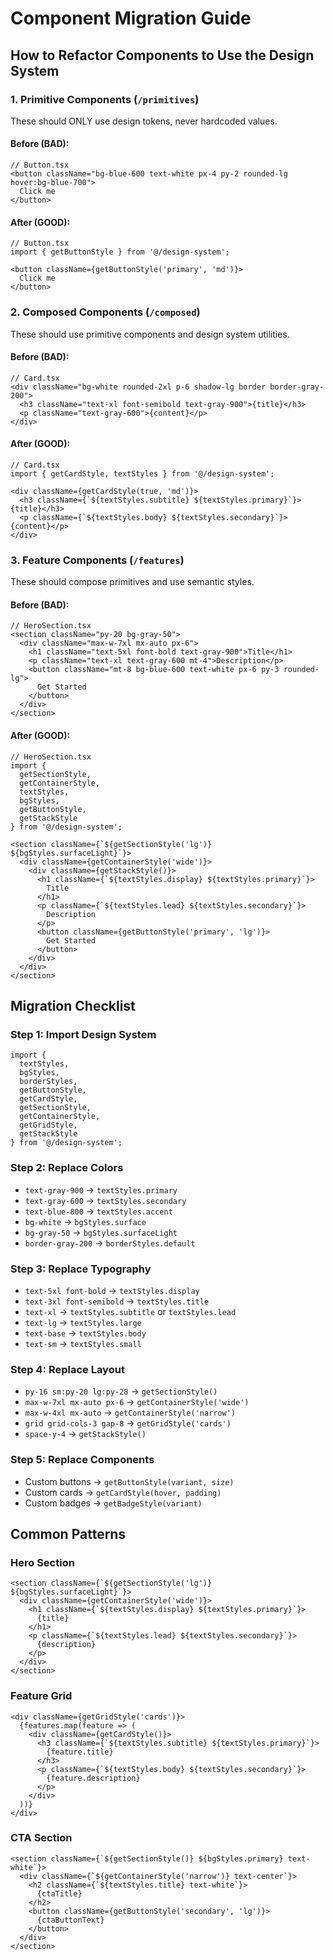 # Component Migration Guide

## How to Refactor Components to Use the Design System

### 1. Primitive Components (`/primitives`)
These should ONLY use design tokens, never hardcoded values.

#### Before (BAD):
```tsx
// Button.tsx
<button className="bg-blue-600 text-white px-4 py-2 rounded-lg hover:bg-blue-700">
  Click me
</button>
```

#### After (GOOD):
```tsx
// Button.tsx
import { getButtonStyle } from '@/design-system';

<button className={getButtonStyle('primary', 'md')}>
  Click me
</button>
```

### 2. Composed Components (`/composed`)
These should use primitive components and design system utilities.

#### Before (BAD):
```tsx
// Card.tsx
<div className="bg-white rounded-2xl p-6 shadow-lg border border-gray-200">
  <h3 className="text-xl font-semibold text-gray-900">{title}</h3>
  <p className="text-gray-600">{content}</p>
</div>
```

#### After (GOOD):
```tsx
// Card.tsx
import { getCardStyle, textStyles } from '@/design-system';

<div className={getCardStyle(true, 'md')}>
  <h3 className={`${textStyles.subtitle} ${textStyles.primary}`}>{title}</h3>
  <p className={`${textStyles.body} ${textStyles.secondary}`}>{content}</p>
</div>
```

### 3. Feature Components (`/features`)
These should compose primitives and use semantic styles.

#### Before (BAD):
```tsx
// HeroSection.tsx
<section className="py-20 bg-gray-50">
  <div className="max-w-7xl mx-auto px-6">
    <h1 className="text-5xl font-bold text-gray-900">Title</h1>
    <p className="text-xl text-gray-600 mt-4">Description</p>
    <button className="mt-8 bg-blue-600 text-white px-6 py-3 rounded-lg">
      Get Started
    </button>
  </div>
</section>
```

#### After (GOOD):
```tsx
// HeroSection.tsx
import {
  getSectionStyle,
  getContainerStyle,
  textStyles,
  bgStyles,
  getButtonStyle,
  getStackStyle
} from '@/design-system';

<section className={`${getSectionStyle('lg')} ${bgStyles.surfaceLight}`}>
  <div className={getContainerStyle('wide')}>
    <div className={getStackStyle()}>
      <h1 className={`${textStyles.display} ${textStyles.primary}`}>
        Title
      </h1>
      <p className={`${textStyles.lead} ${textStyles.secondary}`}>
        Description
      </p>
      <button className={getButtonStyle('primary', 'lg')}>
        Get Started
      </button>
    </div>
  </div>
</section>
```

## Migration Checklist

### Step 1: Import Design System
```tsx
import {
  textStyles,
  bgStyles,
  borderStyles,
  getButtonStyle,
  getCardStyle,
  getSectionStyle,
  getContainerStyle,
  getGridStyle,
  getStackStyle
} from '@/design-system';
```

### Step 2: Replace Colors
- `text-gray-900` → `textStyles.primary`
- `text-gray-600` → `textStyles.secondary`
- `text-blue-800` → `textStyles.accent`
- `bg-white` → `bgStyles.surface`
- `bg-gray-50` → `bgStyles.surfaceLight`
- `border-gray-200` → `borderStyles.default`

### Step 3: Replace Typography
- `text-5xl font-bold` → `textStyles.display`
- `text-3xl font-semibold` → `textStyles.title`
- `text-xl` → `textStyles.subtitle` or `textStyles.lead`
- `text-lg` → `textStyles.large`
- `text-base` → `textStyles.body`
- `text-sm` → `textStyles.small`

### Step 4: Replace Layout
- `py-16 sm:py-20 lg:py-28` → `getSectionStyle()`
- `max-w-7xl mx-auto px-6` → `getContainerStyle('wide')`
- `max-w-4xl mx-auto` → `getContainerStyle('narrow')`
- `grid grid-cols-3 gap-8` → `getGridStyle('cards')`
- `space-y-4` → `getStackStyle()`

### Step 5: Replace Components
- Custom buttons → `getButtonStyle(variant, size)`
- Custom cards → `getCardStyle(hover, padding)`
- Custom badges → `getBadgeStyle(variant)`

## Common Patterns

### Hero Section
```tsx
<section className={`${getSectionStyle('lg')} ${bgStyles.surfaceLight}`}>
  <div className={getContainerStyle('wide')}>
    <h1 className={`${textStyles.display} ${textStyles.primary}`}>
      {title}
    </h1>
    <p className={`${textStyles.lead} ${textStyles.secondary}`}>
      {description}
    </p>
  </div>
</section>
```

### Feature Grid
```tsx
<div className={getGridStyle('cards')}>
  {features.map(feature => (
    <div className={getCardStyle()}>
      <h3 className={`${textStyles.subtitle} ${textStyles.primary}`}>
        {feature.title}
      </h3>
      <p className={`${textStyles.body} ${textStyles.secondary}`}>
        {feature.description}
      </p>
    </div>
  ))}
</div>
```

### CTA Section
```tsx
<section className={`${getSectionStyle()} ${bgStyles.primary} text-white`}>
  <div className={`${getContainerStyle('narrow')} text-center`}>
    <h2 className={`${textStyles.title} text-white`}>
      {ctaTitle}
    </h2>
    <button className={getButtonStyle('secondary', 'lg')}>
      {ctaButtonText}
    </button>
  </div>
</section>
```